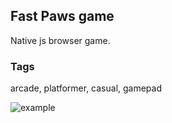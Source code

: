 ## Fast Paws game
Native js browser game.

### Tags
arcade, platformer, casual, gamepad

<img alt="example" src="https://github.com/user-attachments/assets/ce128cc6-e838-40a1-9663-734fe7b4f54d" />
